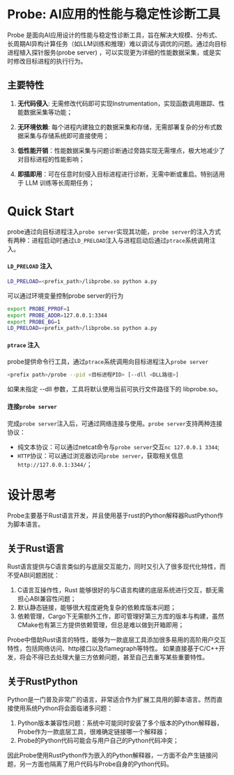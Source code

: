 # Probe: AI应用的性能与稳定性诊断工具

Probe 是面向AI应用设计的性能与稳定性诊断工具，旨在解决大规模、分布式、长周期AI异构计算任务（如LLM训练和推理）难以调试与调优的问题。通过向目标进程植入探针服务(probe server) ，可以实现更为详细的性能数据采集，或是实时修改目标进程的执行行为。

## 主要特性

1. **无代码侵入**: 无需修改代码即可实现Instrumentation，实现函数调用跟踪、性能数据采集等功能；

2. **无环境依赖**: 每个进程内建独立的数据采集和存储，无需部署复杂的分布式数据采集与存储系统即可直接使用；

3. **低性能开销**：性能数据采集与问题诊断通过旁路实现无需埋点，极大地减少了对目标进程的性能影响；

4. **即插即用**：可在任意时刻侵入目标进程进行诊断，无需中断或重启。特别适用于 LLM 训练等长周期任务；

# Quick Start

probe通过向目标进程注入`probe server`实现其功能，`probe server`的注入方式有两种：进程启动时通过`LD_PRELOAD`注入与进程启动后通过`ptrace`系统调用注入。

#### `LD_PRELOAD` 注入

```bash
LD_PRELOAD=<prefix_path>/libprobe.so python a.py 
```

可以通过环境变量控制probe server的行为

```bash
export PROBE_PPROF=1 
export PROBE_ADDR=127.0.0.1:3344 
export PROBE_BG=1 
LD_PRELOAD=<prefix_path>/libprobe.so python a.py
```

#### `ptrace` 注入
probe提供命令行工具，通过`ptrace`系统调用向目标进程注入`probe server`
```bash
<prefix path>/probe --pid <目标进程PID> [--dll <DLL路径>]
```
如果未指定 --dll 参数，工具将默认使用当前可执行文件路径下的 libprobe.so。

#### 连接`probe server`

完成`probe server`注入后，可通过网络连接与使用。`probe server`支持两种连接协议：
- 纯文本协议：可以通过netcat命令与`probe server`交互`nc 127.0.0.1 3344`;
- `HTTP`协议：可以通过浏览器访问`probe server`，获取相关信息`http://127.0.0.1:3344/`；

# 设计思考

Probe主要基于Rust语言开发，并且使用基于rust的Python解释器RustPython作为脚本语言。

## 关于Rust语言

Rust语言提供与C语言类似的与底层交互能力，同时又引入了很多现代化特性，而不受ABI问题困扰：
1. C语言互操作性，Rust 能够很好的与C语言构建的底层系统进行交互，额无需担心ABI兼容性问题；
2. 默认静态链接，能够很大程度避免复杂的依赖库版本问题；
3. 依赖管理，Cargo下无需额外工作，即可管理好第三方库的版本与构建，虽然CMake也有第三方提供依赖管理，但总是难以做到开箱即用；

Probe中借助Rust语言的特性，能够为一款底层工具添加很多易用的高阶用户交互特性，包括网络访问、http接口以及flamegraph等特性。
如果直接基于C/C++开发，将会不得已去处理大量三方依赖问题，甚至自己去重写某些重要特性。

## 关于RustPython

Python是一门普及非常广的语言，非常适合作为扩展工具用的脚本语言。然而直接使用系统Python将会面临诸多问题：
1. Python版本兼容性问题：系统中可能同时安装了多个版本的Python解释器，Probe作为一款底层工具，很难确定链接哪一个解释器；
2. Probe的Python代码可能会与用户自己的Python代码冲突；

因此Probe使用RustPython作为嵌入的Python解释器，一方面不会产生链接问题，另一方面也隔离了用户代码与Probe自身的Python代码。